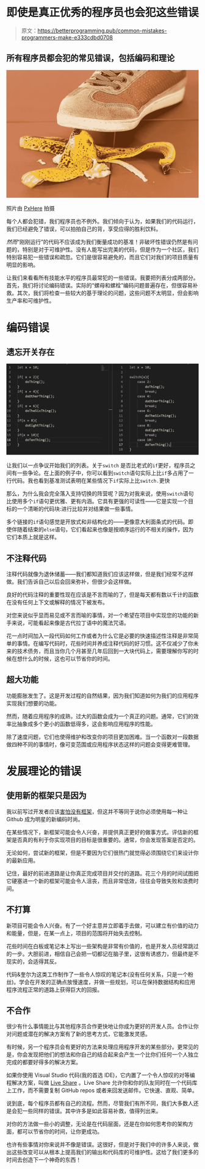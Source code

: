 # 即使是真正优秀的程序员也会犯这些错误

> 原文：<https://betterprogramming.pub/common-mistakes-programmers-make-e333cdbd0708>

## 所有程序员都会犯的常见错误，包括编码和理论

![](img/d628b6b4e1ccf229070efbed696ef4c6.png)

照片由 [PxHere](https://pxhere.com/en/photo/1078216) 拍摄

每个人都会犯错，我们程序员也不例外。我们倾向于认为，如果我们的代码运行，我们已经避免了错误，可以拍拍自己的背，享受应得的胜利饮料。

*然而*“刚刚运行”的代码不应该成为我们衡量成功的基准！非破坏性错误仍然是有问题的，特别是对于可维护性。没有人能写出完美的代码，但是作为一个社区，我们特别容易犯一些错误和疏忽。它们是很容易避免的，而且它们对我们的项目质量有明显的影响。

让我们来看看所有技能水平的程序员最常犯的一些错误。我要把列表分成两部分。首先，我们将讨论编码错误。实际的“螺母和螺栓”编码问题普遍存在，但很容易补救。其次，我们将检查一些较大的基于理论的问题，这些问题不太明显，但会影响生产率和可维护性。

# 编码错误

## 遗忘开关存在

![](img/16b71be93b7d9d167f34cf5606f7819f.png)

让我们以一点争议开始我们的列表。关于`switch` 是否比老式的`if`更好，程序员之间有一些争论。在上面的例子中，你可以看到`switch`语句实际上比`if`多占用了一行代码。我也看到基准测试表明在某些情况下`if`实际上比`switch.`更快

那么，为什么我会完全落入支持切换的阵营呢？因为对我来说，使用`switch`语句比使用多个`if`语句更优雅、更有内涵。它具有更强的可读性——它是实现一个目标的一个清晰的代码块:进行比较并对结果做一些事情。

多个链接的`if`语句感觉是开放式和非结构化的——更像意大利面条式的代码。即使伴随着结束的`else`语句，它们看起来也像是按顺序运行的不相关的操作，因为它们本质上就是这样。

## 不注释代码

注释代码就像为退休储蓄——我们都知道我们应该这样做，但是我们经常不这样做。我们告诉自己以后会回来弥补，但很少会这样做。

良好的代码注释的重要性现在应该是不言而喻的了，但是每天都有数以千计的函数在没有任何上下文或解释的情况下被发布。

对您来说似乎显而易见或不言而喻的事情，对一个希望在项目中实现您的功能的新手来说，可能看起来像是古代拉丁语中的魔法咒语。

花一点时间加入一段代码如何工作或者为什么它是必要的快速描述性注释是非常简单的事情。在编写代码时，花些时间并养成注释代码的好习惯。这不仅减少了你未来的技术债务，而且当你几个月甚至几年后回到一大块代码上，需要理解你写的时候在想什么的时候，这也可以节省你的时间。

## 超大功能

功能膨胀发生了。这是开发过程的自然结果，因为我们知道如何为我们的应用程序实现我们想要的功能。

然而，随着应用程序的成熟，过大的函数会成为一个真正的问题。通常，它们的效率比抽象成多个更小的函数低得多，这会影响应用程序的性能。

除了速度问题，它们也使得维护和改变你的项目更加困难。当一个函数对一段数据做四种不同的事情时，像可变范围或应用程序状态这样的问题会变得更难管理。

# 发展理论的错误

## 使用新的框架只是因为

我以前写过开发者应该[害怕没有框架](https://medium.com/swlh/programming-in-the-time-of-giants-d7c87b140d11)，但这并不等同于说你必须使用每一种让 Github 成为明星的新编码时尚。

在某些情况下，新框架可能会令人兴奋，并提供真正更好的做事方式。评估新的框架是否真的有利于你实现项目的目标是很重要的。通常，你会发现答案是否定的。

无论如何，尝试新的框架，但是不要因为它们很热门就觉得必须围绕它们来设计你的最新应用。

记住，最好的前进道路是让你真正完成项目并交付的道路。花三个月的时间试图把它硬塞进一个新的框架可能会令人沮丧，而且非常低效，往往会导致失败和浪费时间。

## 不打算

新项目可能会令人兴奋。有了一个好主意并立即着手去做，可以建立有价值的动力和能量，但是，在某一点上，项目的范围将开始失去控制。

花些时间在白板或笔记本上写出一些架构是非常有价值的，也是开发人员经常跳过的一步。大胆前进，相信自己会把一切都记在脑子里，这很有诱惑力，但最终是不现实的，会适得其反。

代码&奎尔为这类工作制作了一些令人惊叹的笔记本(没有任何关系，只是一个粉丝)。学会在开发的正确点放慢速度，并做一些规划，可以在保持数据结构和应用程序流程正常的道路上获得巨大的回报。

## 不合作

很少有什么事情能比与其他程序员合作更快地让你成为更好的开发人员。合作让你对问题或潜在的解决方案有了新的思考方式，它能激发灵感。

有时候，另一个程序员会有更好的方法来处理应用程序开发的某些部分。更常见的是，你会发现把他们的想法和你自己的结合起来会产生一个比你们任何一个人独立完成的都要好得多的解决方案。

如果你使用 Visual Studio 代码(我的首选 IDE)，它内置了一个令人惊叹的对等编程解决方案，叫做 [Live Share](https://code.visualstudio.com/blogs/2017/11/15/live-share) 。Live Share 允许你和你的队友同时在一个代码库上工作，而不需要复制 GitHub repos 或者来回发送邮件。它快速、直观、简单。

说到底，每个程序员都有自己的流程。然而，尽管我们有所不同，我们大多数人还是会犯一些同样的错误。其中许多是如此容易补救，值得列出来。

对你的方法做一些小的调整，无论是在代码层面，还是在你如何思考你的架构方面，都可以节省你的时间，让你更成功。

也许有些事情对你来说并不像是错误。这很好，但是对于我们中的许多人来说，做出这些改变可以从根本上提高我们的输出和代码库的可维护性。这给了我们更多的时间去创造下一个神奇的东西！